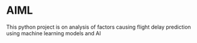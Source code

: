 # AIML
This python project is on analysis of factors causing flight delay prediction using machine learning models and AI
